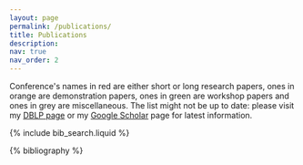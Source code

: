 ```yaml
---
layout: page
permalink: /publications/
title: Publications
description: 
nav: true
nav_order: 2
---
```


Conference's names in red are either short or long research papers, ones in orange are demonstration papers, ones in green are workshop papers and ones in grey are miscellaneous. The list might not be up to date: please visit my <a href='https://dblp.org/pid/352/3990.html'>DBLP page</a> or my <a href='https://scholar.google.com/citations?user=yAAqUcoAAAAJ'>Google Scholar</a> page for latest information.

<!-- _pages/publications.md -->

<!-- Bibsearch Feature -->

{% include bib_search.liquid %}

<div class="publications">

{% bibliography %}

</div>
